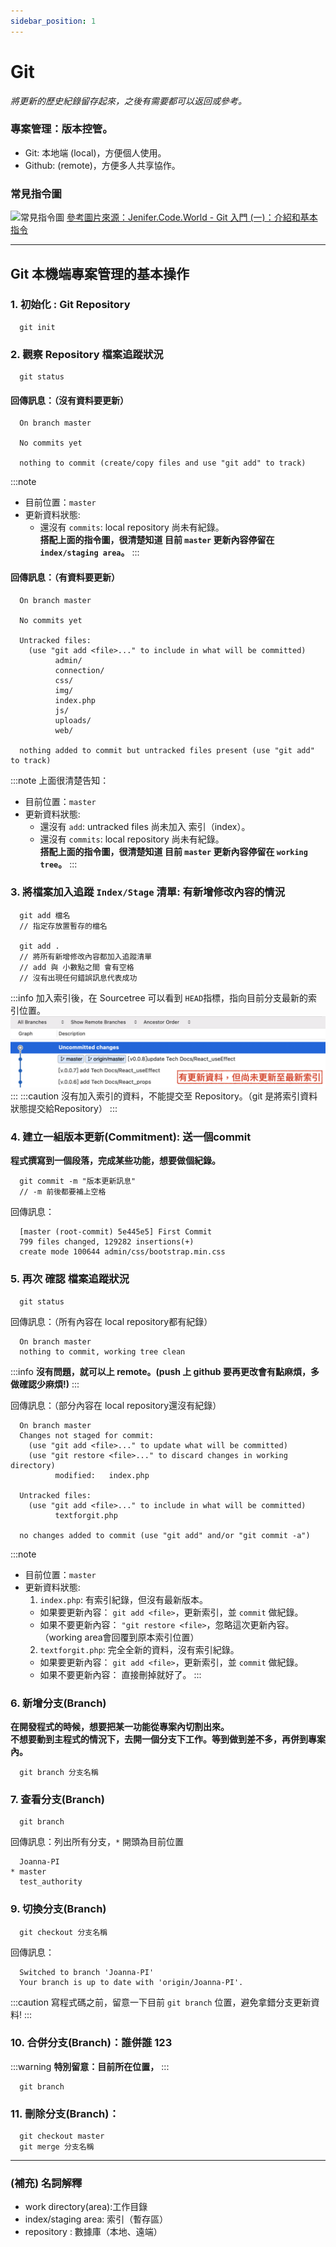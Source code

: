 ```yaml
---
sidebar_position: 1
---
```


# Git
*將更新的歷史紀錄留存起來，之後有需要都可以返回或參考。*
### 專案管理：版本控管。
  - Git: 本地端 (local)，方便個人使用。
  - Github: (remote)，方便多人共享協作。
### 常見指令圖
![常見指令圖](https://i.imgur.com/ey5mwYl.png)
[參考圖片來源：Jenifer.Code.World - Git 入門 (一)：介紹和基本指令](https://jenifers001d.github.io/2019/11/24/Git/Git-intro-1/)

---
## Git 本機端專案管理的基本操作
### 1. 初始化 : Git Repository
  ```
    git init
  ```

### 2. 觀察 Repository 檔案追蹤狀況
  ```
    git status
  ```
  #### 回傳訊息：（沒有資料要更新）
  ```
    On branch master

    No commits yet

    nothing to commit (create/copy files and use "git add" to track)
  ```
:::note
  - 目前位置：`master`
  - 更新資料狀態: 
    - 還沒有 `commits`: local repository 尚未有紀錄。<br/>
  **搭配上面的指令圖，很清楚知道 目前 `master` 更新內容停留在 `index/staging area`。**
:::
  #### 回傳訊息：（有資料要更新）
  ```
    On branch master

    No commits yet

    Untracked files:
      (use "git add <file>..." to include in what will be committed)
            admin/
            connection/
            css/
            img/
            index.php
            js/
            uploads/
            web/

    nothing added to commit but untracked files present (use "git add" to track)
  ```
:::note
上面很清楚告知：
  - 目前位置：`master`
  - 更新資料狀態: 
    - 還沒有 `add`: untracked files 尚未加入 索引（index）。
    - 還沒有 `commits`: local repository 尚未有紀錄。<br/>
  **搭配上面的指令圖，很清楚知道 目前 `master` 更新內容停留在 `working tree`。**
:::

### 3. 將檔案加入追蹤 `Index/Stage` 清單: 有新增修改內容的情況
  ```
    git add 檔名
    // 指定存放置暫存的檔名

    git add . 
    // 將所有新增修改內容都加入追蹤清單
    // add 與 小數點之間 會有空格
    // 沒有出現任何錯誤訊息代表成功
  ```
:::info
  加入索引後，在 Sourcetree 可以看到 `HEAD`指標，指向目前分支最新的索引位置。
  ![before git add](../../static/img/docs/before_git_add.png)
:::
:::caution
  沒有加入索引的資料，不能提交至 Repository。（git 是將索引資料狀態提交給Repository）
:::

### 4. 建立一組版本更新(Commitment): 送一個commit
**程式撰寫到一個段落，完成某些功能，想要做個紀錄。** 
  ```
    git commit -m "版本更新訊息"
    // -m 前後都要補上空格
  ```
  回傳訊息：
  ```
    [master (root-commit) 5e445e5] First Commit
    799 files changed, 129282 insertions(+)
    create mode 100644 admin/css/bootstrap.min.css
  ```

### 5. 再次 確認 檔案追蹤狀況
  ```
    git status
  ```
  回傳訊息：（所有內容在 local repository都有紀錄）
  ```
    On branch master
    nothing to commit, working tree clean
  ```
:::info
  **沒有問題，就可以上 remote。(push 上 github 要再更改會有點麻煩，多做確認少麻煩!)**
:::

  回傳訊息：（部分內容在 local repository還沒有紀錄）
  ```
    On branch master
    Changes not staged for commit:
      (use "git add <file>..." to update what will be committed)
      (use "git restore <file>..." to discard changes in working directory)
            modified:   index.php

    Untracked files:
      (use "git add <file>..." to include in what will be committed)
            textforgit.php

    no changes added to commit (use "git add" and/or "git commit -a")
  ```
:::note
  - 目前位置：`master`
  - 更新資料狀態: 
    1. `index.php`: 有索引紀錄，但沒有最新版本。
      - 如果要更新內容： `git add <file>`，更新索引，並 `commit` 做紀錄。
      - 如果不要更新內容： `"git restore <file>`，忽略這次更新內容。（working area會回覆到原本索引位置）
    2. `textforgit.php`: 完全全新的資料，沒有索引紀錄。
      - 如果要更新內容： `git add <file>`，更新索引，並 `commit` 做紀錄。
      - 如果不要更新內容： 直接刪掉就好了。
:::

### 6. 新增分支(Branch)
**在開發程式的時候，想要把某一功能從專案內切割出來。**<br/>
**不想要動到主程式的情況下，去開一個分支下工作。等到做到差不多，再併到專案內。**

  ```
    git branch 分支名稱
  ```

### 7. 查看分支(Branch)
  ```
    git branch
  ```
  回傳訊息：列出所有分支，`*` 開頭為目前位置
  ```  
    Joanna-PI
  * master
    test_authority
  ```

### 9. 切換分支(Branch)
  ```
    git checkout 分支名稱
  ```
  回傳訊息：
  ```
    Switched to branch 'Joanna-PI'
    Your branch is up to date with 'origin/Joanna-PI'.
  ```
:::caution
  寫程式碼之前，留意一下目前 `git branch` 位置，避免拿錯分支更新資料!
:::

### 10. 合併分支(Branch)：誰併誰 123
<!-- master合併branch -->
:::warning
**特別留意：目前所在位置，**
:::
  ```
    git branch
  ```

### 11. 刪除分支(Branch)：
  ```
    git checkout master
    git merge 分支名稱
  ```
---
### (補充) 名詞解釋
- work directory(area):工作目錄
- index/staging area: 索引（暫存區）
- repository : 數據庫（本地、遠端）

